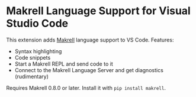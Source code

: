 # Makrell Language Support for Visual Studio Code

This extension adds [Makrell](https://github.com/hcholm/makrell-py) language support to VS Code. Features:

* Syntax highlighting
* Code snippets
* Start a Makrell REPL and send code to it
* Connect to the Makrell Language Server and get diagnostics (rudimentary)

Requires Makrell 0.8.0 or later. Install it with `pip install makrell`.
